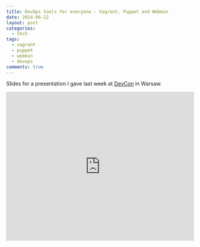 ```yaml
---
title: DevOps tools for everyone - Vagrant, Puppet and Webmin
date: 2014-06-22
layout: post
categories:
  - tech
tags:
  - vagrant
  - puppet
  - webmin
  - devops
comments: true
---
```


Slides for a presentation I gave last week at <a href=http://gigacon.org/devcon/warszawa/2014/>DevCon</a> in Warsaw.

<iframe src="http://www.slideshare.net/slideshow/embed_code/36166857" width="100%" height="400" frameborder="0" marginwidth="0" marginheight="0" scrolling="no" style="border:1px solid #CCC;border-width:1px 1px 0;margin-bottom:5px auto;" allowfullscreen webkitallowfullscreen mozallowfullscreen> </iframe>